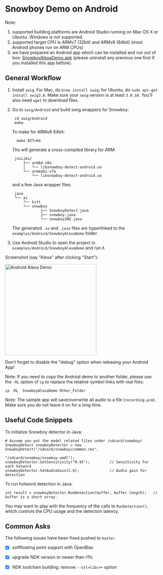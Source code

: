 # Snowboy Demo on Android

Note:

1. supported building platforms are Android Studio running on Mac OS X or Ubuntu. Windows is not supported.
2. supported target CPU is ARMv7 (32bit) and ARMv8 (64bit) (most Android phones run on ARM CPUs)
3. we have prepared an Android app which can be installed and run out of box: [SnowboyAlexaDemo.apk](https://github.com/Kitt-AI/snowboy/raw/master/resources/alexa/SnowboyAlexaDemo.apk) (please uninstall any previous one first if you installed this app before).

## General Workflow

1. Install `swig`. For Mac, do `brew install swig`; for Ubuntu, do `sudo apt-get install swig3.0`. Make sure your `swig` version is at least `3.0.10`. You'll also need `wget` to download files.

2. Go to `swig/Android` and build swig wrappers for Snowboy:

		cd swig/Android
		make
	
	To make for ARMv8 64bit:
	
		 make BIT=64

	Ths will generate a cross-compiled library for ARM:
	
		jniLibs/
			├── arm64-v8a
			│   └── libsnowboy-detect-android.so
			└── armeabi-v7a
			    └── libsnowboy-detect-android.so

	and a few Java wrapper files:
	
		java
		└── ai
		    └── kitt
			└── snowboy
		            ├── SnowboyDetect.java
		            ├── snowboy.java
		            └── snowboyJNI.java

	The generated `.so` and `.java` files are hyperlinked to the `examples/Android/SnowboyAlexaDemo` folder.

3. Use Android Studio to open the project in `examples/Android/SnowboyAlexaDemo` and run it.

Screenshot (say "Alexa" after clicking "Start"):

<img src="https://s3-us-west-2.amazonaws.com/kittai-cdn/Snowboy/SnowboyAlexaDemo-Andriod.jpeg" alt="Android Alexa Demo" width=300 />


Don't forget to disable the "debug" option when releasing your Android App!

Note: If you need to copy the Android demo to another folder, please use the `-RL` option of `cp` to replace the relative symbol links with real files:

	cp -RL  SnowboyAlexaDemo Other_Folder

Note: The sample app will save/overwrite all audio to a file (`recording.pcm`). Make sure you do not leave it on for a long time.

## Useful Code Snippets


To initialize Snowboy detector in Java:

    # Assume you put the model related files under /sdcard/snowboy/
    SnowboyDetect snowboyDetector = new SnowboyDetect("/sdcard/snowboy/common.res",
                                                      "/sdcard/snowboy/snowboy.umdl");
    snowboyDetector.SetSensitivity("0.45");         // Sensitivity for each hotword
    snowboyDetector.SetAudioGain(2.0);              // Audio gain for detection

To run hotword detection in Java:

    int result = snowboyDetector.RunDetection(buffer, buffer.length);   // buffer is a short array.

You may want to play with the frequency of the calls to `RunDetection()`, which controls the CPU usage and the detection latency.


## Common Asks

The following issues have been fixed pushed to `master`.

- [x] softfloating point support with OpenBlas
- [x] upgrade NDK version to newer than r11c
- [x] NDK toolchain building: remove `--stl=libc++` option


